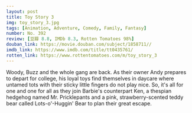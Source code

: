```yaml
---
layout: post 
title: Toy Story 3
img: toy_story_3.jpg
tags: [Animation, Adventure, Comedy, Family, Fantasy]
number: No. 392
review: [豆瓣 8.8, IMDb 8.3, Rotten Tomatoes 98%]
douban_link: https://movie.douban.com/subject/1858711//
imdb_link: https://www.imdb.com/title/tt0435761/
rotten_link: https://www.rottentomatoes.com/m/toy_story_3
---
```


Woody, Buzz and the whole gang are back. As their owner Andy prepares to depart for college, his loyal toys find themselves in daycare where untamed tots with their sticky little fingers do not play nice. So, it's all for one and one for all as they join Barbie's counterpart Ken, a thespian hedgehog named Mr. Pricklepants and a pink, strawberry-scented teddy bear called Lots-o'-Huggin' Bear to plan their great escape.